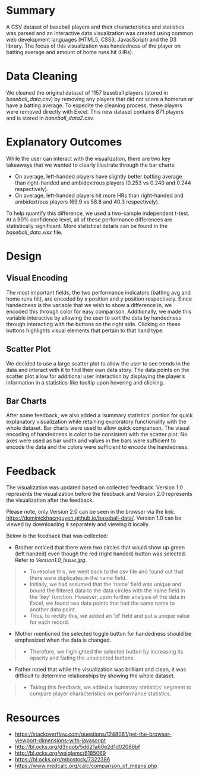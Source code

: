 # Summary
A CSV dataset of baseball players and their characteristics and statistics was parsed and an interactive data visualization was created using common web development languages (HTML5, CSS3, JavasScript) and the D3 library. The focus of this visualization was handedness of the player on batting average and amount of home runs hit (HRs).
# Data Cleaning
We cleaned the original dataset of 1157 baseball players (stored in *baseball_data.csv*) by removing any players that did not score a homerun or have a batting average. To expedite the cleaning process, these players were removed directly with Excel. This new dataset contains 871 players and is stored in *baseball_data2.csv*.
# Explanatory Outcomes
While the user can interact with the visualization, there are two key takeaways that we wanted to clearly illustrate through the bar charts:
- On average, left-handed players have slightly better batting average than right-handed and ambidextrous players (0.253 vs 0.240 and 0.244 respectively).
- On average, left-handed players hit more HRs than right-handed and ambidextrous players (69.9 vs 58.8 and 40.3 respectively).

To help quantify this difference, we used a two-sample independent t-test. At a 90% confidence level, all of these performance differences are statistically significant. More statistical details can be found in the *baseball_data.xlsx* file.
# Design
## Visual Encoding
The most important fields, the two performance indicators (batting avg and home runs hit), are encoded by x position and y position respectively. Since handedness is the variable that we wish to show a difference in, we encoded this through color for easy comparison. Additionally, we made this variable interactive by allowing the user to sort the data by handedness through interacting with the buttons on the right side. Clicking on these buttons highlights visual elements that pertain to that hand type.
## Scatter Plot
We decided to use a large scatter plot to allow the user to see trends in the data and interact with it to find their own data story. The data points on the scatter plot allow for additional user interaction by displaying the player’s information in a statistics-like tooltip upon hovering and clicking.
## Bar Charts
After some feedback, we also added a ‘summary statistics’ portion for quick explanatory visualization while retaining exploratory functionality with the whole dataset. Bar charts were used to allow quick comparison. The visual encoding of handedness is color to be consistent with the scatter plot. No axes were used as bar width and values in the bars were sufficient to encode the data and the colors were sufficient to encode the handedness.
# Feedback
The visualization was updated based on collected feedback. Version 1.0 represents the visualization before the feedback and Version 2.0 represents the visualization after the feedback. 

Please note, only Version 2.0 can be seen in the browser via the link: https://dominickhacnguyen.github.io/baseball-data/. Version 1.0 can be viewed by downloading it separately and viewing it locally. 

Below is the feedback that was collected:
-	Brother noticed that there were two circles that would show up green (left handed) even though the red (right handed) button was selected. Refer to *Version1.0_Issue.jpg*.
> - To resolve this, we went back to the csv file and found out that there were duplicates in the name field. 
> -	Initially, we had assumed that the ‘name’ field was unique and bound the filtered data to the data circles with the name field in the ‘key’ function. However, upon further analysis of the data in Excel, we found two data points that had the same name to another data point. 
> -	Thus, to rectify this, we added an ‘id’ field and put a unique value for each record.
-	Mother mentioned the selected toggle button for handedness should be emphasized when the data is changed. 
> -	Therefore, we highlighted the selected button by increasing its opacity and fading the unselected buttons. 
-	Father noted that while the visualization was brilliant and clean, it was difficult to determine relationships by showing the whole dataset. 
> -	Taking this feedback, we added a ‘summary statistics’ segment to compare player characteristics on performance statistics.
# Resources
- https://stackoverflow.com/questions/1248081/get-the-browser-viewport-dimensions-with-javascript
- http://bl.ocks.org/d3noob/5d621a60e2d1d02086bf
- http://bl.ocks.org/weiglemc/6185069 
- https://bl.ocks.org/mbostock/7322386 
- https://www.medcalc.org/calc/comparison_of_means.php 
